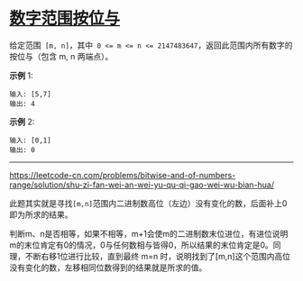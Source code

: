 # [数字范围按位与](https://leetcode-cn.com/problems/bitwise-and-of-numbers-range/)

给定范围` [m, n]`，其中` 0 <= m <= n <= 2147483647`，返回此范围内所有数字的按位与（包含 m, n 两端点）。

**示例** 1: 

```
输入: [5,7]
输出: 4
```

**示例** 2:

```
输入: [0,1]
输出: 0
```

---

 https://leetcode-cn.com/problems/bitwise-and-of-numbers-range/solution/shu-zi-fan-wei-an-wei-yu-qu-qi-gao-wei-wu-bian-hua/ 

此题其实就是寻找`[m,n]`范围内二进制数高位（左边）没有变化的数，后面补上0即为所求的结果。

判断m、n是否相等，如果不相等，m+1会使m的二进制数末位进位，有进位说明m的末位肯定有0的情况，0与任何数相与皆得0，所以结果的末位肯定是0。同理，不断右移1位进行比较，直到最终 m=n 时，说明找到了[m,n]这个范围内高位没有变化的数，左移相同位数得到的结果就是所求的值。

